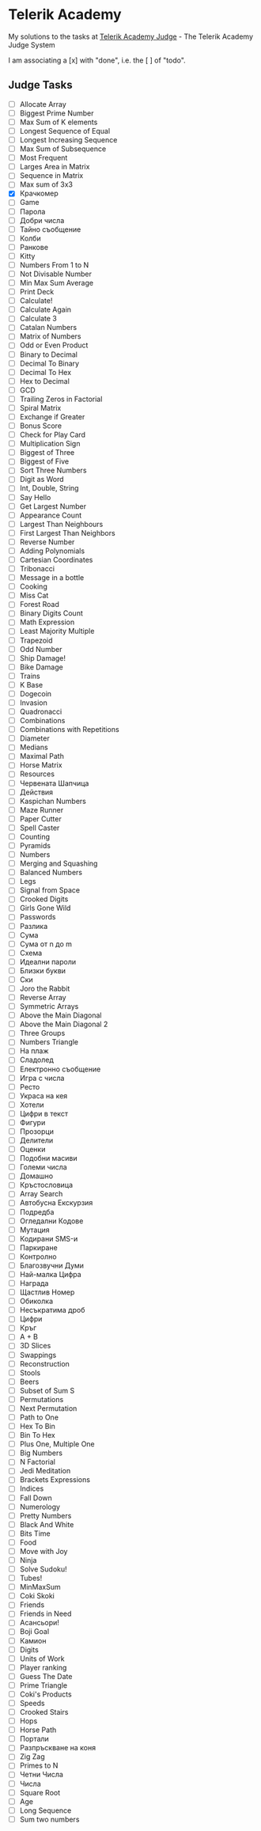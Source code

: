 # Telerik Academy

My solutions to the tasks at [Telerik Academy Judge](https://judge.telerikacademy.com/) - The Telerik Academy Judge System

I am associating a \[x] with "done", i.e. the [ ] of "todo". 

## Judge Tasks

- [ ] Allocate Array
- [ ] Biggest Prime Number
- [ ] Max Sum of K elements
- [ ] Longest Sequence of Equal
- [ ] Longest Increasing Sequence
- [ ] Max Sum of Subsequence
- [ ] Most Frequent
- [ ] Larges Area in Matrix
- [ ] Sequence in Matrix
- [ ] Max sum of 3x3
- [x] Крачкомер
- [ ] Game
- [ ] Парола
- [ ] Добри числа
- [ ] Тайно съобщение
- [ ] Колби
- [ ] Ранкове
- [ ] Kitty
- [ ] Numbers From 1 to N
- [ ] Not Divisable Number
- [ ] Min Max Sum Average
- [ ] Print Deck
- [ ] Calculate!
- [ ] Calculate Again
- [ ] Calculate 3
- [ ] Catalan Numbers
- [ ] Matrix of Numbers
- [ ] Odd or Even Product
- [ ] Binary to Decimal
- [ ] Decimal To Binary
- [ ] Decimal To Hex
- [ ] Hex to Decimal
- [ ] GCD
- [ ] Trailing Zeros in Factorial
- [ ] Spiral Matrix
- [ ] Exchange if Greater
- [ ] Bonus Score
- [ ] Check for Play Card
- [ ] Multiplication Sign
- [ ] Biggest of Three
- [ ] Biggest of Five
- [ ] Sort Three Numbers
- [ ] Digit as Word
- [ ] Int, Double, String
- [ ] Say Hello
- [ ] Get Largest Number
- [ ] Appearance Count
- [ ] Largest Than Neighbours
- [ ] First Largest Than Neighbors
- [ ] Reverse Number
- [ ] Adding Polynomials
- [ ] Cartesian Coordinates
- [ ] Tribonacci
- [ ] Message in a bottle
- [ ] Cooking
- [ ] Miss Cat
- [ ] Forest Road
- [ ] Binary Digits Count
- [ ] Math Expression
- [ ] Least Majority Multiple
- [ ] Trapezoid
- [ ] Odd Number
- [ ] Ship Damage!
- [ ] Bike Damage
- [ ] Trains
- [ ] K Base
- [ ] Dogecoin
- [ ] Invasion
- [ ] Quadronacci
- [ ] Combinations
- [ ] Combinations with Repetitions
- [ ] Diameter
- [ ] Medians
- [ ] Maximal Path
- [ ] Horse Matrix
- [ ] Resources
- [ ] Червената Шапчица
- [ ] Действия
- [ ] Kaspichan Numbers
- [ ] Maze Runner
- [ ] Paper Cutter
- [ ] Spell Caster
- [ ] Counting
- [ ] Pyramids
- [ ] Numbers
- [ ] Merging and Squashing
- [ ] Balanced Numbers
- [ ] Legs
- [ ] Signal from Space
- [ ] Crooked Digits
- [ ] Girls Gone Wild
- [ ] Passwords
- [ ] Разлика
- [ ] Сума
- [ ] Сума от n до m
- [ ] Схема
- [ ] Идеални пароли
- [ ] Близки букви
- [ ] Ски
- [ ] Joro the Rabbit
- [ ] Reverse Array
- [ ] Symmetric Arrays
- [ ] Above the Main Diagonal
- [ ] Above the Main Diagonal 2
- [ ] Three Groups
- [ ] Numbers Triangle
- [ ] На плаж
- [ ] Сладолед
- [ ] Електронно съобщение
- [ ] Игра с числа
- [ ] Ресто
- [ ] Украса на кея
- [ ] Хотели
- [ ] Цифри в текст
- [ ] Фигури
- [ ] Прозорци
- [ ] Делители
- [ ] Оценки
- [ ] Подобни масиви
- [ ] Големи числа
- [ ] Домашно
- [ ] Кръстословица
- [ ] Array Search
- [ ] Автобусна Екскурзия
- [ ] Подредба
- [ ] Огледални Кодове
- [ ] Мутация
- [ ] Кодирани SMS-и
- [ ] Паркиране
- [ ] Контролно
- [ ] Благозвучни Думи
- [ ] Най-малка Цифра
- [ ] Награда
- [ ] Щастлив Номер
- [ ] Обиколка
- [ ] Несъкратима дроб
- [ ] Цифри
- [ ] Кръг
- [ ] A + B
- [ ] 3D Slices
- [ ] Swappings
- [ ] Reconstruction
- [ ] Stools
- [ ] Beers
- [ ] Subset of Sum S
- [ ] Permutations
- [ ] Next Permutation
- [ ] Path to One
- [ ] Hex To Bin
- [ ] Bin To Hex
- [ ] Plus One, Multiple One
- [ ] Big Numbers
- [ ] N Factorial
- [ ] Jedi Meditation
- [ ] Brackets Expressions
- [ ] Indices
- [ ] Fall Down
- [ ] Numerology
- [ ] Pretty Numbers
- [ ] Black And White
- [ ] Bits Time
- [ ] Food
- [ ] Move with Joy
- [ ] Ninja
- [ ] Solve Sudoku!
- [ ] Tubes!
- [ ] MinMaxSum
- [ ] Coki Skoki
- [ ] Friends
- [ ] Friends in Need
- [ ] Асансьори!
- [ ] Boji Goal
- [ ] Камион
- [ ] Digits
- [ ] Units of Work
- [ ] Player ranking
- [ ] Guess The Date
- [ ] Prime Triangle
- [ ] Coki's Products
- [ ] Speeds
- [ ] Crooked Stairs
- [ ] Hops
- [ ] Horse Path
- [ ] Портали
- [ ] Разпръскване на коня
- [ ] Zig Zag
- [ ] Primes to N
- [ ] Четни Числа
- [ ] Числа
- [ ] Square Root
- [ ] Age
- [ ] Long Sequence
- [ ] Sum two numbers

